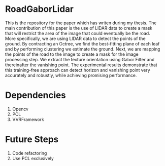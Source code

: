 # RoadGaborLidar

This is the repository for the paper which has writen during my thesis.
The main contribution of this paper is the use of LIDAR data to create a mask that will restrict the area of the image that could eventually be the road. More specifically, we are using LIDAR data to detect the points of the ground. By contracting an Octree, we find the best-fitting plane of each leaf and by performing clustering we estimate the ground. Next, we are mapping the points of the road to the image to create a mask for the image processing step. We extract the texture orientation using Gabor Filter and thereinafter the vanishing point. The experimental results demonstrate that this training-free approach can detect horizon and vanishing point very accurately and robustly, while achieving promising performance.

# Dependencies

1) Opencv
2) PCL
3) VVRFramework


# Future Steps
1) Code refactoring 
2) Use PCL exclusively
